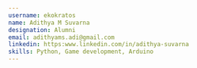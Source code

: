 ```yaml
---
username: ekokratos
name: Adithya M Suvarna
designation: Alumni
email: adithyams.adi@gmail.com
linkedin: https:www.linkedin.com/in/adithya-suvarna
skills: Python, Game development, Arduino
---
```

